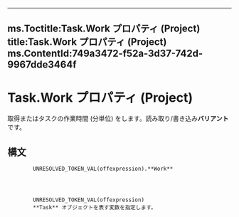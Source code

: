 

---
ms.Toctitle:Task.Work プロパティ (Project)
title:Task.Work プロパティ (Project)
ms.ContentId:749a3472-f52a-3d37-742d-9967dde3464f
---
# Task.Work プロパティ (Project)




取得またはタスクの作業時間 (分単位) をします。読み取り/書き込み**バリアント**です。

## 構文

            UNRESOLVED_TOKEN_VAL(offexpression).**Work**




            UNRESOLVED_TOKEN_VAL(offexpression)
            **Task** オブジェクトを表す変数を指定します。





